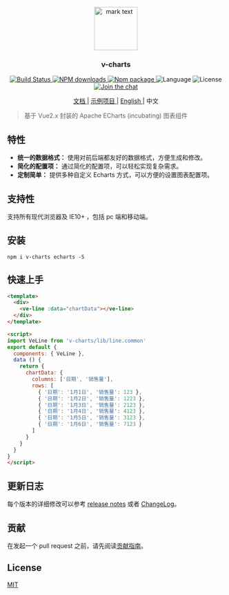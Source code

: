 <p align="center">
<img src="./examples/favicon.ico" alt="mark text" width="100" height="100">
</p>

<h3 align="center">v-charts</h3>

<p align="center">
  <a href="https://travis-ci.org/ElemeFE/v-charts">
    <img src="https://travis-ci.org/ElemeFE/v-charts.svg?branch=master" alt="Build Status">
  </a>
  <a href="https://npmjs.org/package/v-charts">
    <img src="http://img.shields.io/npm/dm/v-charts.svg" alt="NPM downloads">
  </a>
  <a href="https://www.npmjs.org/package/v-charts">
    <img src="https://img.shields.io/npm/v/v-charts.svg" alt="Npm package">
  </a>
  <a>
    <img src="https://img.shields.io/badge/language-javascript-yellow.svg" alt="Language">
  </a>
  <a>
    <img src="https://img.shields.io/badge/license-MIT-000000.svg" alt="License">
  </a>
  <a href="https://gitter.im/ElemeFE/v-charts?utm_source=badge&utm_medium=badge&utm_campaign=pr-badge&utm_content=badge">
    <img src="https://badges.gitter.im/ElemeFE/v-charts.svg" alt="Join the chat">
  </a>
</p>

<p align="center">
  <a href="https://v-charts.js.org">
    文档
  </a>
  <span> | </span>
  <a href="https://codesandbox.io/s/z69myovqzx">
    示例项目
  </a>
  <span> | </span>
  <a href="./README.md">
    English
  </a>
  <span> | </span>
  <a>
    中文
  </a>
</p>

> 基于 Vue2.x 封装的 Apache ECharts (incubating) 图表组件

## 特性

- **统一的数据格式：** 使用对前后端都友好的数据格式，方便生成和修改。
- **简化的配置项：** 通过简化的配置项，可以轻松实现复杂需求。
- **定制简单：** 提供多种自定义 Echarts 方式，可以方便的设置图表配置项。

## 支持性

支持所有现代浏览器及 IE10+ ，包括 pc 端和移动端。

## 安装

```
npm i v-charts echarts -S
```

## 快速上手

```html
<template>
  <div>
    <ve-line :data="chartData"></ve-line>
  </div>
</template>

<script>
import VeLine from 'v-charts/lib/line.common'
export default {
  components: { VeLine },
  data () {
    return {
      chartData: {
        columns: ['日期', '销售量'],
        rows: [
          { '日期': '1月1日', '销售量': 123 },
          { '日期': '1月2日', '销售量': 1223 },
          { '日期': '1月3日', '销售量': 2123 },
          { '日期': '1月4日', '销售量': 4123 },
          { '日期': '1月5日', '销售量': 3123 },
          { '日期': '1月6日', '销售量': 7123 }
        ]
      }
    }
  }
}
</script>
```

## 更新日志

每个版本的详细修改可以参考 [release notes](https://github.com/ElemeFE/v-charts/releases) 或者 [ChangeLog](./CHANGELOG_CN.md)。

## 贡献

在发起一个 pull request 之前，请先阅读[贡献指南](./CONTRIBUTING_CN.md)。

## License

[MIT](http://opensource.org/licenses/MIT)
